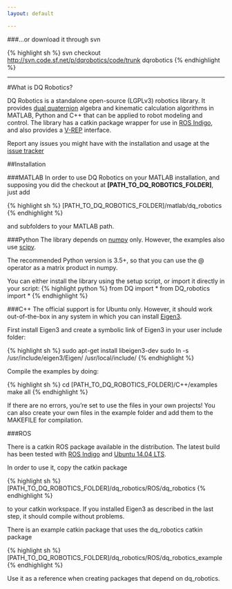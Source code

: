 ```yaml
---
layout: default

---
```

###…or download it through svn

{% highlight sh %}
svn checkout http://svn.code.sf.net/p/dqrobotics/code/trunk dqrobotics
{% endhighlight %}

<hr />

#What is DQ Robotics?

DQ Robotics is a standalone open-source (LGPLv3) robotics library. It provides [dual quaternion](http://en.wikipedia.org/wiki/Dual_quaternion) algebra and kinematic calculation algorithms in MATLAB, Python and C++ that can be applied to robot modeling and control. The library has a catkin package wrapper for use in [ROS Indigo](http://wiki.ros.org/indigo/Installation/Ubuntu), and also provides a [V-REP](http://www.coppeliarobotics.com/) interface.

Report any issues you might have with the installation and usage at the [issue tracker](http://sourceforge.net/p/dqrobotics/tickets/)


##Installation

###MATLAB
In order to use DQ Robotics on your MATLAB installation, and supposing you did the checkout at **[PATH_TO_DQ_ROBOTICS_FOLDER]**, just add

{% highlight sh %}
[PATH_TO_DQ_ROBOTICS_FOLDER]/matlab/dq_robotics
{% endhighlight %}

and subfolders to your MATLAB path.

###Python
The library depends on [numpy](http://www.numpy.org/) only. However, the examples also use [scipy](http://www.scipy.org/).

The recommended Python version is 3.5+, so that you can use the @ operator as a matrix product in numpy.

You can either install the library using the setup script, or import it directly in your script:
{% highlight python %}
from DQ import *
from DQ_robotics import *
{% endhighlight %}


###C++
The official support is for Ubuntu only. However, it should work out-of-the-box in any system in which you can install [Eigen3](http://eigen.tuxfamily.org/index.php?title=Main_Page).

First install Eigen3 and create a symbolic link of Eigen3 in your user include folder:

{% highlight sh %}
sudo apt-get install libeigen3-dev
sudo ln -s /usr/include/eigen3/Eigen/ /usr/local/include/
{% endhighlight %}

Compile the examples by doing:

{% highlight sh %}
cd [PATH_TO_DQ_ROBOTICS_FOLDER]/C++/examples
make all
{% endhighlight %}

If there are no errors, you’re set to use the files in your own projects! You can also create your own files in the example folder and add them to the MAKEFILE for compilation.

###ROS

There is a catkin ROS package available in the distribution. The latest build has been tested with [ROS Indigo](http://wiki.ros.org/indigo/Installation/Ubuntu) and [Ubuntu 14.04 LTS](http://www.ubuntu.com/download/desktop).

In order to use it, copy the catkin package

{% highlight sh %}
[PATH_TO_DQ_ROBOTICS_FOLDER]/dq_robotics/ROS/dq_robotics
{% endhighlight %}

to your catkin workspace. If you installed Eigen3 as described in the last step, it should compile without problems.

There is an example catkin package that uses the dq_robotics catkin package

{% highlight sh %}
[PATH_TO_DQ_ROBOTICS_FOLDER]/dq_robotics/ROS/dq_robotics_example
{% endhighlight %}

Use it as a reference when creating packages that depend on dq_robotics.

